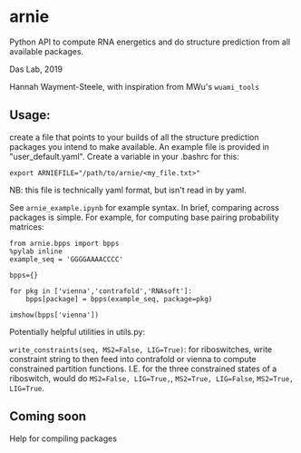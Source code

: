 # arnie
Python API to compute RNA energetics and do structure prediction from all available packages.

Das Lab, 2019

Hannah Wayment-Steele, with inspiration from MWu's `wuami_tools`


## Usage:
create a file that points to your builds of all the structure prediction packages you intend to make available.  An example file is provided in "user_default.yaml".  Create a variable in your .bashrc for this:

```
export ARNIEFILE="/path/to/arnie/<my_file.txt>"
```
NB: this file is technically yaml format, but isn't read in by yaml.

See `arnie_example.ipynb` for example syntax. In brief, comparing across packages is simple. For example, for computing base pairing probability matrices:

```
from arnie.bpps import bpps
%pylab inline
example_seq = 'GGGGAAAACCCC'

bpps={}

for pkg in ['vienna','contrafold','RNAsoft']:
    bpps[package] = bpps(example_seq, package=pkg)
    
imshow(bpps['vienna'])
```

Potentially helpful utilities in utils.py:

`write_constraints(seq, MS2=False, LIG=True)`: 
for riboswitches, write constraint string to then feed into contrafold or vienna to compute constrained partition functions.
I.E. for the three constrained states of a riboswitch, would do `MS2=False, LIG=True,`, `MS2=True, LIG=False`, `MS2=True, LIG=True`.

## Coming soon

Help for compiling packages
